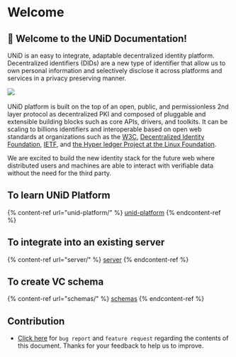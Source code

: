 # Welcome

## :star2: Welcome to the UNiD Documentation!

UNiD is an easy to integrate, adaptable decentralized identity platform. Decentralized identifiers (DIDs) are a new type of identifier that allow us to own personal information and selectively disclose it across platforms and services in a privacy preserving manner.

![](<.gitbook/assets/UNiD ティザーサイト (12).svg>)

UNiD platform is built on the top of an open, public, and permissionless 2nd layer protocol as decentralized PKI and composed of pluggable and extensible building blocks such as core APIs, drivers, and toolkits. It can be scaling to billions identifiers and interoperable based on open web standards at organizations such as the [W3C](https://www.w3.org), [Decentralized Identity Foundation](https://identity.foundation), [IETF](https://ietf.org), and [the Hyper ledger Project at the Linux Foundation](https://www.hyperledger.org).&#x20;

We are excited to build the new identity stack for the future web where distributed users and machines are able to interact with verifiable data without the need for the third party.&#x20;

## To learn UNiD Platform

{% content-ref url="unid-platform/" %}
[unid-platform](unid-platform/)
{% endcontent-ref %}

## To integrate into an existing server

{% content-ref url="server/" %}
[server](server/)
{% endcontent-ref %}

## To create VC schema

{% content-ref url="schemas/" %}
[schemas](schemas/)
{% endcontent-ref %}

## Contribution

* [Click here](https://github.com/getunid/unid-docs/issues/new/choose) for `bug report` and `feature request` regarding the contents of this document. Thanks for your feedback to help us to improve.
